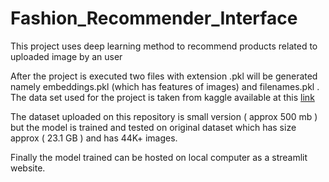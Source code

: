 # Fashion_Recommender_Interface
This project uses deep learning method to recommend products related to uploaded image by an user 

After the project is executed two files with extension .pkl will be generated namely embeddings.pkl (which has features of images) and filenames.pkl . 
The data set used for the project is taken from kaggle available at this [link](https://www.kaggle.com/datasets/paramaggarwal/fashion-product-images-dataset)

The dataset uploaded on this repository is small version ( approx 500 mb ) but the model is trained and tested on original dataset which has size approx ( 23.1 GB ) 
and has 44K+ images. 

Finally the model trained can be hosted on local computer as a streamlit website. 
